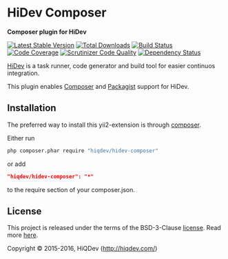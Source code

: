 HiDev Composer
==============

**Composer plugin for HiDev**

[![Latest Stable Version](https://poser.pugx.org/hiqdev/hidev-composer/v/stable)](https://packagist.org/packages/hiqdev/hidev-composer)
[![Total Downloads](https://poser.pugx.org/hiqdev/hidev-composer/downloads)](https://packagist.org/packages/hiqdev/hidev-composer)
[![Build Status](https://img.shields.io/travis/hiqdev/hidev-composer.svg)](https://travis-ci.org/hiqdev/hidev-composer)
[![Code Coverage](https://scrutinizer-ci.com/g/hiqdev/hidev-composer/badges/coverage.png?b=master)](https://scrutinizer-ci.com/g/hiqdev/hidev-composer/?branch=master)
[![Scrutinizer Code Quality](https://scrutinizer-ci.com/g/hiqdev/hidev-composer/badges/quality-score.png?b=master)](https://scrutinizer-ci.com/g/hiqdev/hidev-composer/?branch=master)
[![Dependency Status](https://www.versioneye.com/php/hiqdev:hidev-composer/dev-master/badge.svg)](https://www.versioneye.com/php/hiqdev:hidev-composer/dev-master)

[HiDev](https://github.com/hiqdev/hidev) is a task runner, code generator and build tool for easier continuos integration.

This plugin enables [Composer](https://getcomposer.org/) and [Packagist](https://packagist.org/) support for HiDev.

## Installation

The preferred way to install this yii2-extension is through [composer](http://getcomposer.org/download/).

Either run

```sh
php composer.phar require "hiqdev/hidev-composer"
```

or add

```json
"hiqdev/hidev-composer": "*"
```

to the require section of your composer.json.

## License

This project is released under the terms of the BSD-3-Clause [license](LICENSE).
Read more [here](http://choosealicense.com/licenses/bsd-3-clause).

Copyright © 2015-2016, HiQDev (http://hiqdev.com/)
